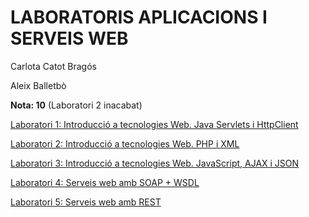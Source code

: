 # LABORATORIS APLICACIONS I SERVEIS WEB

Carlota Catot Bragós

Aleix Balletbò


**Nota: 10** (Laboratori 2 inacabat)


[Laboratori 1: Introducció a tecnologies Web. Java Servlets i HttpClient]()

[Laboratori 2: Introducció a tecnologies Web. PHP i XML]()

[Laboratori 3: Introducció a tecnologies Web. JavaScript, AJAX i JSON]()

[Laboratori 4: Serveis web amb SOAP + WSDL]()

[Laboratori 5: Serveis web amb REST]()
